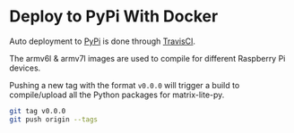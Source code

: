 # Deploy to PyPi With Docker
Auto deployment to [PyPi](https://pypi.org/project/matrix-lite-nfc/) is done through [TravisCI](https://travis-ci.org/).

The armv6l & armv7l images are used to compile for different Raspberry Pi devices.

Pushing a new tag with the format `v0.0.0` will trigger a build to compile/upload all the Python packages for matrix-lite-py.

```bash
git tag v0.0.0
git push origin --tags
```
